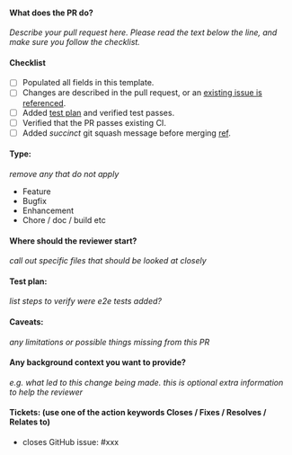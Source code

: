 #### What does the PR do?
_Describe your pull request here. Please read the text below the line, and make sure you follow the checklist._


#### Checklist
- [ ] Populated all fields in this template.
- [ ] Changes are described in the pull request, or an [existing issue is referenced](https://github.com/triton-inference-server/server/issues).
- [ ] Added [test plan](#test-plan) and verified test passes.
- [ ] Verified that the PR passes existing CI.
- [ ] Added _succinct_ git squash message before merging [ref](https://tbaggery.com/2008/04/19/a-note-about-git-commit-messages.html).

#### Type:
_remove any that do not apply_

- Feature
- Bugfix
- Enhancement
- Chore / doc / build etc

#### Where should the reviewer start?
_call out specific files that should be looked at closely_

#### Test plan:
_list steps to verify_
_were e2e tests added?_

#### Caveats:
_any limitations or possible things missing from this PR_

#### Any background context you want to provide?
_e.g. what led to this change being made. this is optional extra information to help the reviewer_

#### Tickets: (use one of the action keywords Closes / Fixes / Resolves / Relates to)
- closes GitHub issue: #xxx
